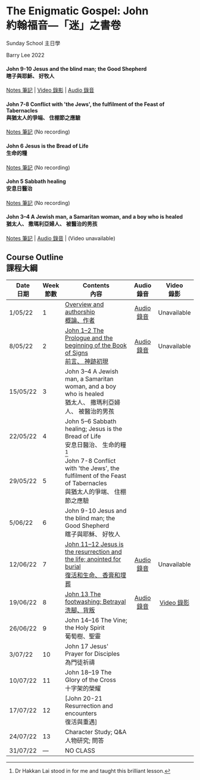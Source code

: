 #  The Enigmatic Gospel: John <br/>約翰福音—「迷」之書卷
Sunday School 主日學

Barry Lee 2022


#### John 9-10 Jesus and the blind man; the Good Shepherd <br/>瞎子與耶穌、 好牧人

[Notes 筆記](https://github.com/barrylee10/gospelofjohn/blob/main/John_09-10.md) | [Video 錄影](https://www.dropbox.com/s/7we5zs9vp59urtr/John%2009%E2%80%9310%20video.mp4?raw=1) | [Audio 錄音](https://www.dropbox.com/s/oo25hwqy4rsnp2b/John%2009%E2%80%9310%20audio.m4a?raw=1)

#### John 7-8 Conflict with 'the Jews', the fulfilment of the Feast of Tabernacles <br/>與猶太人的爭端、 住棚節之應驗

[Notes 筆記](https://github.com/barrylee10/gospelofjohn/blob/main/John_07-08.md) (No recording)

#### John 6 Jesus is the Bread of Life <br/>生命的糧

[Notes 筆記](https://padlet.com/gospel/john6) (No recording)

#### John 5 Sabbath healing <br/>安息日醫治

[Notes 筆記](https://padlet.com/gospel/john5) (No recording)

#### John 3–4 A Jewish man, a Samaritan woman, and a boy who is healed <br/>猶太人、 撒瑪利亞婦人、 被醫治的男孩

[Notes 筆記](https://github.com/barrylee10/gospelofjohn/blob/main/John_03-04.md) | [Audio 錄音](https://www.dropbox.com/s/moh9y1tmvkncvd5/John%2003-04.mp3?raw=1) | (Video unavailable)



## Course Outline <br/> 課程大綱

<style>
.tablelines table, .tablelines td, .tablelines th {
        border: 1px solid black;
        }
</style>

| Date<br/>日期 | Week<br/>節數 | Contents<br/>內容                                                                                                                                                        | Audio<br/>錄音                                                                                                                                            | Video<br/>錄影                                                                                          |
| ------------- | ------------- | ------------------------------------------------------------------------------------------------------------------------------------------------------------------------ |:---------------------------------------------------------------------------------------------------------------------------------------------------------:|:-------------------------------------------------------------------------------------------------------:|
| 1/05/22       | 1             | [Overview and authorship<br/>概論、作者](https://github.com/barrylee10/gospelofjohn/blob/main/John_00.md)                                                                | [Audio 錄音](https://www.dropbox.com/s/c71sneyw9dbshgj/John%2000%20overview%20and%20authorship%20%E6%A6%82%E8%AB%96%E8%88%87%E4%BD%9C%E8%80%85.mp3?raw=1) | Unavailable                                                                                             |
| 8/05/22       | 2             | [John 1–2 The Prologue and the beginning of the Book of Signs<br/>前言、 神跡初現](https://github.com/barrylee10/gospelofjohn/blob/main/John_01-02.md)                   | [Audio 錄音](https://www.dropbox.com/s/4n1k8oyochfj0lb/John%2001%E2%80%9302.mp3?raw=1)                                                                    | Unavailable                                                                                             |
| 15/05/22      | 3             | John 3–4 A Jewish man, a Samaritan woman, and a boy who is healed<br/>猶太人、 撒瑪利亞婦人、 被醫治的男孩                                                               |                                                                                                                                                           |                                                                                                         |
| 22/05/22      | 4             | John 5–6 Sabbath healing; Jesus is the Bread of Life<br/>安息日醫治、 生命的糧[^1]                                                                                       |                                                                                                                                                           |                                                                                                         |
| 29/05/22      | 5             | John 7-8 Conflict with 'the Jews', the fulfilment of the Feast of Tabernacles<br/>與猶太人的爭端、 住棚節之應驗                                                          |                                                                                                                                                           |                                                                                                         |
| 5/06/22       | 6             | John 9-10 Jesus and the blind man; the Good Shepherd<br/>瞎子與耶穌、 好牧人                                                                                             |                                                                                                                                                           |                                                                                                         |
| 12/06/22      | 7             | [John 11–12 Jesus is the resurrection and the life; anointed for burial<br/>復活和生命、 香膏和埋葬](https://github.com/barrylee10/gospelofjohn/blob/main/John_11-12.md) | [Audio 錄音](https://www.dropbox.com/s/op2wid7mb1zaarc/John%2011%E2%80%9312%20audio.m4a?raw=1)                                                            | Unavailable                                                                                             |
| 19/06/22      | 8             | [John 13 The footwashing; Betrayal<br/>洗腳、背叛](https://github.com/barrylee10/gospelofjohn/blob/main/John_13.md)                                                      | [Audio 錄音](https://www.dropbox.com/s/j4rh8fpjhx3leam/John%2013%20footwashing%2C%20betrayal%20%28audio%20only%29.m4a?raw=1)                              | [Video 錄影](https://www.dropbox.com/s/zmy7nptx1bfr17a/John%2013%20footwashing%2C%20betrayal.mp4?raw=1) |
| 26/06/22      | 9             | John 14–16 The Vine; the Holy Spirit<br/>葡萄樹、聖靈                                                                                                                    |                                                                                                                                                           |                                                                                                         |
| 3/07/22       | 10            | John 17 Jesus' Prayer for Disciples<br/>為門徒祈禱                                                                                                                       |                                                                                                                                                           |                                                                                                         |
| 10/07/22      | 11            | John 18–19 The Glory of the Cross<br/>十字架的榮耀                                                                                                                       |                                                                                                                                                           |                                                                                                         |
| 17/07/22      | 12            | [John 20-21 Resurrection and encounters<br/>復活與重遇]                                                                                                                  |                                                                                                                                                           |                                                                                                         |
| 24/07/22      | 13            | Character Study; Q\&A<br/> 人物研究; 問答                                                                                                                                |                                                                                                                                                           |                                                                                                         |
| 31/07/22      | —             | NO CLASS                                                                                                                                                                 |                                                                                                                                                           |                                                                                                         |

[^1]: Dr Hakkan Lai stood in for me and taught this brilliant lesson. 